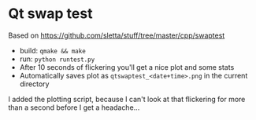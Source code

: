 Qt swap test
============

Based on https://github.com/sletta/stuff/tree/master/cpp/swaptest

- build: `qmake && make`
- run: `python runtest.py`
- After 10 seconds of flickering you'll get a nice plot and some stats
- Automatically saves plot as `qtswaptest_<date+time>.png` in the current directory

I added the plotting script, because I can't look at that flickering for more
than a second before I get a headache...
